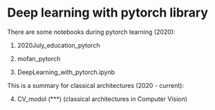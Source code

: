 # Deep learning with pytorch library

There are some notebooks during pytorch learning (2020):

1. 2020July_education_pytorch

2. mofan_pytorch

3. DeepLearning_with_pytorch.ipynb

This is a summary for classical architectures (2020 - current):

4. CV_modol (***) (classical architectures in Computer Vision)
